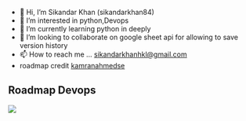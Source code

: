 - 👋 Hi, I’m Sikandar Khan (sikandarkhan84)
- 👀 I’m interested in python,Devops
- 🌱 I’m currently learning python in deeply
- 💞️ I’m looking to collaborate on google sheet api for allowing to save version history
- 📫 How to reach me ...
sikandarkhanhkl@gmail.com
- roadmap credit [kamranahmedse](https://github.com/kamranahmedse)
<h2> Roadmap Devops </h2> 
<img src="https://github.com/sikandarkhan84/Notes/blob/main/devops.png">

